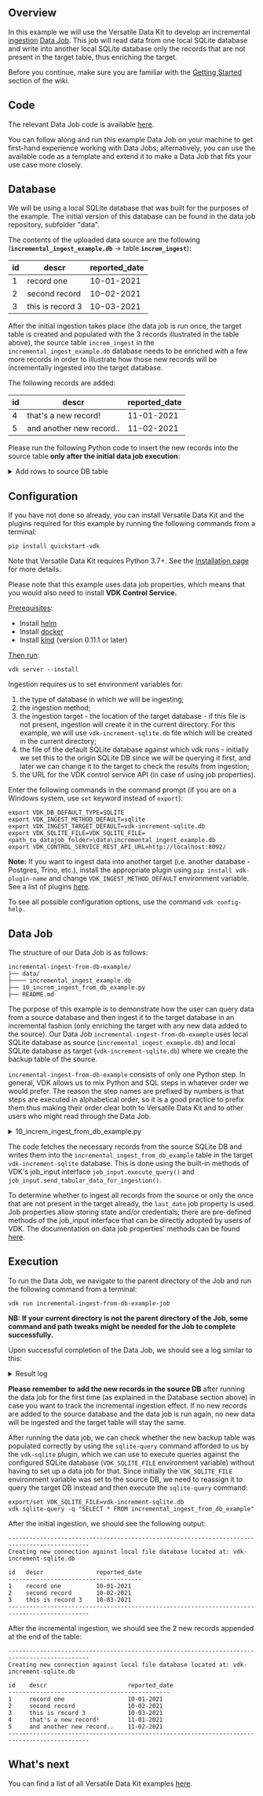 Overview
--------

In this example we will use the Versatile Data Kit to develop an incremental [ingestion](https://github.com/vmware/versatile-data-kit/blob/main/projects/vdk-core/src/vdk/api/job_input.py#L90) [Data Job](https://github.com/vmware/versatile-data-kit/wiki/dictionary#data-job). This job will read data from one local SQLite database and write into another local SQLite database only the records that are not present in the target table, thus enriching the target.

Before you continue, make sure you are familiar with the [Getting Started](https://github.com/vmware/versatile-data-kit/wiki/Getting-Started) section of the wiki.

Code
----

The relevant Data Job code is available [here](https://github.com/vmware/versatile-data-kit/tree/main/examples).

You can follow along and run this example Data Job on your machine to get first-hand experience working with Data Jobs; alternatively, you can use the available code as a template and extend it to make a Data Job that fits your use case more closely.

Database
--------

We will be using a local SQLite database that was built for the purposes of the example. The initial version of this database can be found in the data job repository, subfolder "data".

The contents of the uploaded data source are the following (**`incremental_ingest_example.db`** → table **`increm_ingest`**):

| id | descr | reported_date |
| --- | --- | --- |
| 1 | record one | 10-01-2021 |
| 2 | second record | 10-02-2021 |
| 3 | this is record 3 | 10-03-2021 |

After the initial ingestion takes place (the data job is run once, the target table is created and populated with the 3 records illustrated in the table above), the source table `increm_ingest` in the `incremental_ingest_example.db` database needs to be enriched with a few more records in order to illustrate how those new records will be incrementally ingested into the target database.

The following records are added:

| id | descr | reported_date |
| --- | --- | --- |
| 4 | that's a new record! | 11-01-2021 |
| 5 | and another new record.. | 11-02-2021 |

Please run the following Python code to insert the new records into the source table **only after the initial data job execution**:

<details>
  <summary>Add rows to source DB table</summary> 

```py
import sqlite3

# Create DB connection
con = sqlite3.connect(r'data/incremental_ingest_example.db')
# Create a cursor for the connection
cursor = con.cursor()

# Insert rows of data
data = [
    (4, "that's a new record!", '11-01-2021'),
    (5, "and another new record..", '11-02-2021')
]
cursor.executemany(
    """
    INSERT INTO increm_ingest 
    VALUES (?, ?, ?)
    """,
    data
)

# Check insertion
cursor.execute("select * from increm_ingest;")
print(cursor.fetchall())

# Save (commit) the changes
con.commit()

# Close the connection
con.close()
```
</details>

Configuration
-------------

If you have not done so already, you can install Versatile Data Kit and the plugins required for this example by running the following commands from a terminal:
```console
pip install quickstart-vdk
```
Note that Versatile Data Kit requires Python 3.7+. See the [Installation page](https://github.com/vmware/versatile-data-kit/wiki/Installation#install-sdk) for more details.

  

Please note that this example uses data job properties, which means that you would also need to install **VDK Control Service.**

<ins>Prerequisites</ins>:

*   Install [helm](https://helm.sh/docs/intro/install)
*   Install [docker](https://docs.docker.com/get-docker)
*   Install [kind](https://kind.sigs.k8s.io/docs/user/quick-start/#installation) (version 0.11.1 or later)

<ins>Then run</ins>:
```console
vdk server --install 
```

Ingestion requires us to set environment variables for:

1.  the type of database in which we will be ingesting;
2.  the ingestion method;
3.  the ingestion target - the location of the target database - if this file is not present, ingestion will create it in the current directory. For this example, we will use `vdk-increment-sqlite.db` file which will be created in the current directory;
4.  the file of the default SQLite database against which vdk runs - initially we set this to the origin SQLite DB since we will be querying it first, and later we can change it to the target to check the results from ingestion;
5.  the URL for the VDK control service API (in case of using job properties).

Enter the following commands in the command prompt (if you are on a Windows system, use `set` keyword instead of `export`):
```console
export VDK_DB_DEFAULT_TYPE=SQLITE
export VDK_INGEST_METHOD_DEFAULT=sqlite
export VDK_INGEST_TARGET_DEFAULT=vdk-increment-sqlite.db
export VDK_SQLITE_FILE=VDK_SQLITE_FILE=<path_to_datajob_folder>\data\incremental_ingest_example.db
export VDK_CONTROL_SERVICE_REST_API_URL=http://localhost:8092/
```
**Note:** If you want to ingest data into another target (i.e. another database - Postgres, Trino, etc.), install the appropriate plugin using `pip install vdk-plugin-name` and change `VDK_INGEST_METHOD_DEFAULT` environment variable. See a list of plugins [here](https://github.com/vmware/versatile-data-kit/tree/main/projects/vdk-plugins).

To see all possible configuration options, use the command `vdk config-help.`

Data Job
--------

The structure of our Data Job is as follows:

```
incremental-ingest-from-db-example/
├── data/ 
├──── incremental_ingest_example.db
├── 10_increm_ingest_from_db_example.py
├── README.md
```

The purpose of this example is to demonstrate how the user can query data from a source database and then ingest it to the target database in an incremental fashion (only enriching the target with any new data added to the source). Our Data Job `incremental-ingest-from-db-example` uses local SQLite database as source (`incremental_ingest_example.db`) and local SQLite database as target (`vdk-increment-sqlite.db`) where we create the backup table of the source.

`incremental-ingest-from-db-example` consists of only one Python step. In general, VDK allows us to mix Python and SQL steps in whatever order we would prefer. The reason the step names are prefixed by numbers is that steps are executed in alphabetical order, so it is a good practice to prefix them thus making their order clear both to Versatile Data Kit and to other users who might read through the Data Job.

<details>
  <summary>10_increm_ingest_from_db_example.py</summary>

```py
from vdk.api.job_input import IJobInput


def run(job_input: IJobInput):

    # Get last_date property/parameter:
    #  - if the target table already exists, take the property value already stored in the DJ from the previous run
    #  - if the target table does not exist, set last_date to 01-01-1900 in oder to fetch all rows
    last_date = job_input.get_property("last_date", '01-01-1900')

    # Select the needed records from the source table using job_input's built-in method and a query parameter
    data = job_input.execute_query(
        f"""
        SELECT * FROM increm_ingest
        WHERE reported_date > '{last_date}'
        ORDER BY reported_date
        """
    )
    # Fetch table info containing the column names
    table_info = job_input.execute_query("PRAGMA table_info(increm_ingest)")

    # If any data is returned from the query, send the fetched records for ingestion
    if len(data) > 0:
        job_input.send_tabular_data_for_ingestion(
            data,
            column_names=[x[1] for x in table_info],
            destination_table="incremental_ingest_from_db_example"
        )

        # Reset the last_date property value to the latest date in the source db table
        job_input.set_all_properties(
            {
                "last_date": max([x[2] for x in data])
            }
        )

    print(f"Success! {len(data)} rows were inserted.")
```
</details>

The code fetches the necessary records from the source SQLite DB and writes them into the `incremental_ingest_from_db_example` table in the target `vdk-increment-sqlite` database. This is done using the built-in methods of VDK's job_input interface `job_input.execute_query()` and `job_input.send_tabular_data_for_ingestion()`. 

To determine whether to ingest all records from the source or only the once that are not present in the target already, the `last_date` job property is used. Job properties allow storing state and/or credentials; there are pre-defined methods of the job_input interface that can be directly adopted by users of VDK. The documentation on data job properties' methods can be found [here](https://github.com/vmware/versatile-data-kit/blob/246008c8fffcac173b6ac3f434814acb6faf16a7/projects/vdk-core/src/vdk/api/job_input.py#L11).

Execution
---------

To run the Data Job, we navigate to the parent directory of the Job and run the following command from a terminal:

```console
vdk run incremental-ingest-from-db-example-job
```

**NB: If your current directory is not the parent directory of the Job, some command and path tweaks might be needed for the Job to complete successfully.**

Upon successful completion of the Data Job, we should see a log similar to this:

<details>
  <summary>Result log</summary>

```console
2021-12-13 15:54:07,047=1639403647[VDK] incremental-ingest-from-db-example [INFO ] vdk.internal.builtin_plugins.r           cli_run.py:66   run_job         [OpId:26b1a9e4-4b93-4f96-a223-f2bb210256e5-1639403644-376e6]- Data Job execution summary: {
  "data_job_name": "incremental-ingest-from-db-example",
  "execution_id": "26b1a9e4-4b93-4f96-a223-f2bb210256e5-1639403644",
  "start_time": "2021-12-13T13:54:04.462304",
  "end_time": "2021-12-13T13:54:05.030316",
  "status": "success",
  "steps_list": [
    {
      "name": "10_increm_ingest_from_db_example.py",
      "type": "python",
      "start_time": "2021-12-13T13:54:04.462304",
      "end_time": "2021-12-13T13:54:05.030316",
      "status": "success",
      "details": null,
      "exception": null
    }
  ],
  "exception": null
}
```
</details>

**Please remember to add the new records in the source DB** after running the data job for the first time (as explained in the Database section above) in case you want to track the incremental ingestion effect. If no new records are added to the source database and the data job is run again, no new data will be ingested and the target table will stay the same. 

After running the data job, we can check whether the new backup table was populated correctly by using the `sqlite-query` command afforded to us by the `vdk-sqlite` plugin, which we can use to execute queries against the configured SQLite database (`VDK_SQLITE_FILE` environment variable) without having to set up a data job for that.
Since initially the `VDK_SQLITE_FILE` environment variable was set to the source DB, we need to reassign it to query the target DB instead and then execute the `sqlite-query` command:

```
export/set VDK_SQLITE_FILE=vdk-increment-sqlite.db
vdk sqlite-query -q "SELECT * FROM incremental_ingest_from_db_example"
```

After the initial ingestion, we should see the following output:

```
---------------------------------------------------------------------------------------------
Creating new connection against local file database located at: vdk-increment-sqlite.db

id   descr               reported_date
--------------------------------------
1    record one          10-01-2021
2    second record       10-02-2021
3    this is record 3    10-03-2021
---------------------------------------------------------------------------------------------
```

After the incremental ingestion, we should see the 2 new records appended at the end of the table:

```
---------------------------------------------------------------------------------------------
Creating new connection against local file database located at: vdk-increment-sqlite.db   

id    descr                       reported_date   
----------------------------------------------   
1     record one                  10-01-2021   
2     second record               10-02-2021   
3     this is record 3            10-03-2021   
4     that's a new record!        11-01-2021   
5     and another new record..    11-02-2021
---------------------------------------------------------------------------------------------
```

What's next
-----------

You can find a list of all Versatile Data Kit examples [here](https://github.com/vmware/versatile-data-kit/wiki/Examples).
